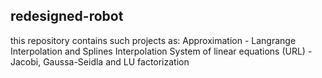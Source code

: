## redesigned-robot
this repository contains such projects as:
Approximation - Langrange Interpolation and Splines Interpolation
System of linear equations (URL) - Jacobi, Gaussa-Seidla and LU factorization
